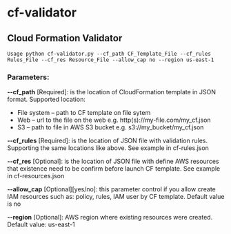 # cf-validator
## Cloud Formation Validator

```
Usage python cf-validator.py --cf_path CF_Template_File --cf_rules Rules_File --cf_res Resource_File --allow_cap no --region us-east-1
```
### Parameters:

**--cf_path** [Required]: is the location of CloudFormation template in JSON format. Supported location:
* File system – path to CF template on file sytem
* Web – url to the file on the web e.g. http(s)://my-file.com/my_cf.json
* S3 – path to file in AWS S3 bucket e.g. s3://my_bucket/my_cf.json

**--cf_rules** [Required]: is the location of JSON file with validation rules. Supporting the same locations like above. See example in cf-rules.json

**--cf_res** [Optional]: is the location of JSON file with define AWS resources that existence need to be confirm before launch CF template. See example in cf-resources.json

**--allow_cap** [Optional][yes/no]: this parameter control if you allow create IAM resources such as: policy, rules, IAM user by CF template. Default value is no

**--region** [Optional]: AWS region where existing resources were created. Default value: us-east-1
